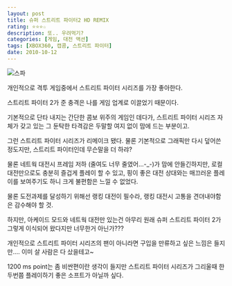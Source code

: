 ```yaml
---
layout: post
title: 슈퍼 스트리트 파이터2 HD REMIX
rating: ⭐️⭐️⭐️☆
description: 또.. 우려먹기?
categories: [게임, 대전 액션]
tags: [XBOX360, 캡콤, 스트리트 파이터]
date: 2010-10-12
---
```


![스파](../../review/img/2010/ssf2_hd_remix.jpg)

개인적으로 격투 게임중에서 스트리트 파이터 시리즈를 가장 좋아한다. 

스트리트 파이터 2가 준 충격은 나를 게임 업계로 이끌었기 때문이다.

기본적으로 단타 내지는 간단한 콤보 위주의 게임인 데다가, 스트리트 파이터 시리즈 자체가 갖고 있는 그 둔탁한 타격감은 두말할 여지 없이 맘에 드는 부분이고.

그런 스트리트 파이터 시리즈가 리메이크 됐다. 물론 기본적으로 그래픽만 다시 덮어쓴 정도지만, 스트리트 파이터인데 무슨말을 더 하랴?

물론 네트웍 대전시 프레임 저하 (줄여도 너무 줄였어...-_-)가 맘에 안들긴하지만, 로컬 대전만으로도 충분히 즐겁게 플레이 할 수 있고, 핑이 좋은 대전 상대와는 매끄러운 플레이를 보여주기도 하니 크게 불편함은 느낄 수 없었다.

물론 도전과제를 달성하기 위해선 랭킹 대전이 필수라, 랭킹 대전시 고통을 견뎌내야함은 감수해야 할 것.

하지만, 아케이드 모드와 네트웍 대전만 있는건 아무리 원래 슈퍼 스트리트 파이터 2가 그렇게 이식되어 왔다지만 너무한거 아닌가???

개인적으로 스트리트 파이터 시리즈의 팬이 아니라면 구입을 만류하고 싶은 느낌은 들지만.... 이미 살 사람은 다 샀을테고~

1200 ms point는 좀 비싼편이란 생각이 들지만 스트리트 파이터 시리즈가 그리울때 한두번쯤 플레이하기 좋은 소프트가 아닐까 싶다.